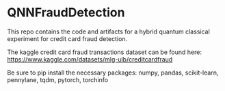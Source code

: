 # QNNFraudDetection
This repo contains the code and artifacts for a hybrid quantum classical experiment for credit card fraud detection.

The kaggle credit card fraud transactions dataset can be found here: https://www.kaggle.com/datasets/mlg-ulb/creditcardfraud

Be sure to pip install the necessary packages: numpy, pandas, scikit-learn, pennylane, tqdm, pytorch, torchinfo
